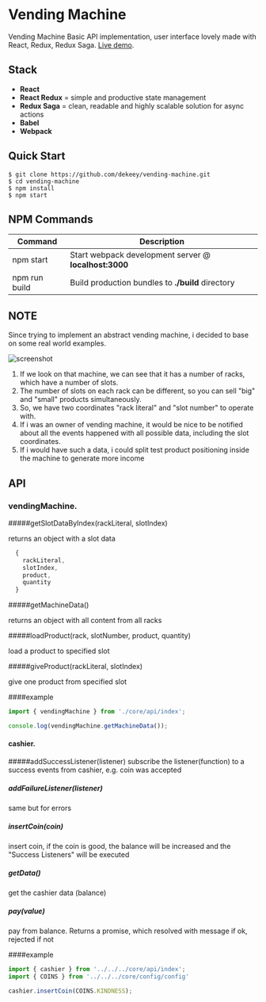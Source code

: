 # Vending Machine

Vending Machine Basic API implementation, user interface lovely made with React, Redux, Redux Saga. [Live demo](https://vending-machine-react-redux.herokuapp.com).


Stack
-----

- **React**
- **React Redux** = simple and productive state management
- **Redux Saga** = clean, readable and highly scalable solution for async actions 
- **Babel**
- **Webpack**


Quick Start
-----------

```shell
$ git clone https://github.com/dekeey/vending-machine.git
$ cd vending-machine
$ npm install
$ npm start
```


NPM Commands
------------

|Command|Description|
|---|---|
|npm start|Start webpack development server @ **localhost:3000**|
|npm run build|Build production bundles to **./build** directory|

NOTE
------------
Since trying to implement an abstract vending machine, i decided to base on some real world examples.


![screenshot](https://4.bp.blogspot.com/-4csMlJfkQmY/V1OWyxuth_I/AAAAAAAAGHM/xiFI5uavJ3YrZtuhrv-eIdLIuM2fGbzTgCLcB/s1600/Design%2BVending%2BMachine%2Bin%2BJava.jpg)


1. If we look on that machine, we can see that it has a number of racks, which have a number of slots.
2. The number of slots on each rack can be different, so you can sell "big" and "small" products simultaneously.
3. So, we have two coordinates "rack literal" and "slot number" to operate with.
4. If i was an owner of vending machine, it would be nice to be notified about all the events happened with all possible data, including the slot coordinates.
5. If i would have such a data, i could split test product positioning inside the machine to generate more income




API
------------

### vendingMachine.

  #####getSlotDataByIndex(rackLiteral, slotIndex)
  
  returns an object with a slot data
  
  ```javascript
    {
      rackLiteral,
      slotIndex,
      product,
      quantity
    }
```

  #####getMachineData()
  
  returns an object with all content from all racks

  #####loadProduct(rack, slotNumber, product, quantity)
  
  load a product to specified slot

  #####giveProduct(rackLiteral, slotIndex)
  
  give one product from specified slot

  ####example
  ```javascript
import { vendingMachine } from './core/api/index';

console.log(vendingMachine.getMachineData());
```

#### cashier.

#####addSuccessListener(listener)
subscribe the listener(function) to a success events from cashier, e.g. coin was accepted

#####  addFailureListener(listener)
same but for errors

#####  insertCoin(coin)
insert coin, if the coin is good, the balance will be increased and the "Success Listeners" will be executed

#####  getData()
get the cashier data (balance)

#####  pay(value)
pay from balance. Returns a promise, which resolved with message if ok, rejected if not

  ####example
  ```javascript
import { cashier } from '../../../core/api/index';
import { COINS } from '../../../core/config/config'

cashier.insertCoin(COINS.KINDNESS);

```
